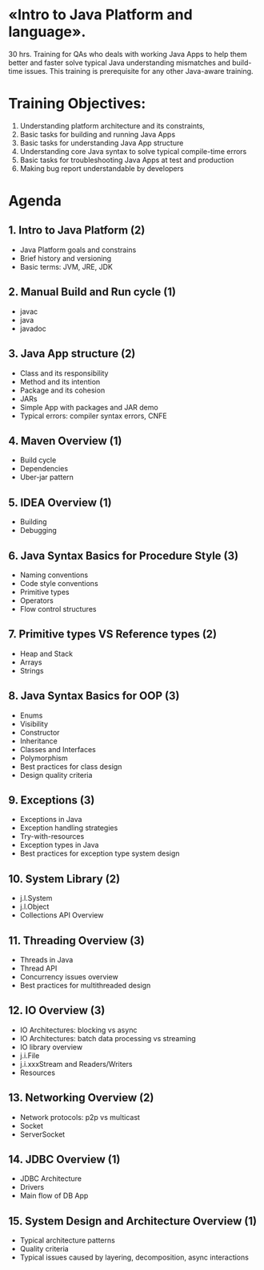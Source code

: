 # «Intro to Java Platform and language».
30 hrs.
Training for QAs who deals with working Java Apps to help them better and faster solve typical Java understanding mismatches and build-time issues.
This training is prerequisite for any other Java-aware training.

# Training Objectives:
1.	Understanding platform architecture and its constraints,
2.	Basic tasks for building and running Java Apps
3.	Basic tasks for understanding Java App structure
4.	Understanding core Java syntax to solve typical compile-time errors
5.	Basic tasks for troubleshooting Java Apps at test and production
6.	Making bug report understandable by developers

# Agenda
## 1.	Intro to Java Platform (2)
- Java Platform goals and constrains
- Brief history and versioning
- Basic terms: JVM, JRE, JDK

## 2.	Manual Build and Run cycle (1)
- javac
- java
- javadoc

## 3.	Java App structure (2)
- Class and its responsibility
- Method and its intention
- Package and its cohesion
- JARs
- Simple App with packages and JAR demo
- Typical errors: compiler syntax errors, CNFE

## 4.	Maven Overview (1)
- Build cycle
- Dependencies
- Uber-jar pattern

## 5.	IDEA Overview (1)
- Building
- Debugging

## 6.	Java Syntax Basics for Procedure Style (3)
- Naming conventions
- Code style conventions
- Primitive types
- Operators
- Flow control structures

## 7.	Primitive types VS Reference types (2)
- Heap and Stack
- Arrays
- Strings

## 8.	Java Syntax Basics for OOP (3)
- Enums
- Visibility
- Constructor
- Inheritance
- Classes and Interfaces
- Polymorphism
- Best practices for class design
- Design quality criteria

## 9.	Exceptions (3)
- Exceptions in Java
- Exception handling strategies
- Try-with-resources
- Exception types in Java
- Best practices for exception type system design

## 10.	System Library (2)
- j.l.System
- j.l.Object
- Collections API Overview

## 11.	Threading Overview (3)
- Threads in Java
- Thread API
- Concurrency issues overview
- Best practices for multithreaded design

## 12.	IO Overview (3)
- IO Architectures: blocking vs async
- IO Architectures: batch data processing vs streaming
- IO library overview
- j.i.File
- j.i.xxxStream and Readers/Writers
- Resources

## 13.	Networking Overview (2)
- Network protocols: p2p vs multicast
- Socket
- ServerSocket

## 14.	JDBC Overview (1)
- JDBC Architecture
- Drivers
- Main flow of DB App

## 15.	System Design and Architecture Overview (1)
- Typical architecture patterns
- Quality criteria
- Typical issues caused by layering, decomposition, async interactions

